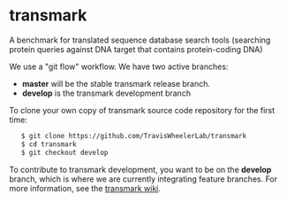 # transmark
A benchmark for translated sequence database search tools (searching protein queries against DNA target that contains protein-coding DNA)

We use a "git flow" workflow. We have two active branches:
 * **master** will be the stable transmark release branch. 
 * **develop** is the transmark development branch


To clone your own copy of transmark source code repository for the first time:

```bash
   $ git clone https://github.com/TravisWheelerLab/transmark
   $ cd transmark
   $ git checkout develop
```

To contribute to transmark development, you want to be on the
**develop** branch, which is where we are currently integrating
feature branches. For more information, see the
[transmark wiki](https://github.com/TravisWheelerLab/transmark/wiki).


